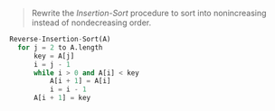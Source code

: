 > Rewrite the *Insertion-Sort* procedure to sort into nonincreasing instead of
> nondecreasing order.

```python
Reverse-Insertion-Sort(A)
  for j = 2 to A.length
      key = A[j]
      i = j - 1
      while i > 0 and A[i] < key
          A[i + 1] = A[i]
          i = i - 1
      A[i + 1] = key
```
